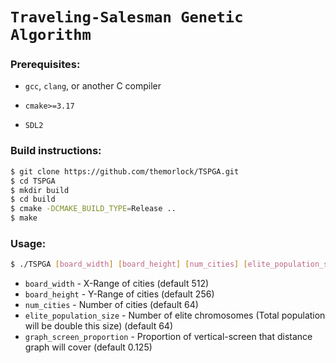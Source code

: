 `Traveling-Salesman Genetic Algorithm`
=
### Prerequisites:
- `gcc`, `clang`, or another C compiler

 - `cmake>=3.17`
 
 - `SDL2`
 
 ### Build instructions:
```sh
$ git clone https://github.com/themorlock/TSPGA.git
$ cd TSPGA
$ mkdir build
$ cd build
$ cmake -DCMAKE_BUILD_TYPE=Release ..
$ make
```

 ### Usage:
```sh
$ ./TSPGA [board_width] [board_height] [num_cities] [elite_population_size] [graph_screen_proportion] 
```
- `board_width` - X-Range of cities (default 512)
- `board_height` - Y-Range of cities (default 256)
- `num_cities` - Number of cities (default 64)
- `elite_population_size` - Number of elite chromosomes (Total population will be double this size) (default 64)
- `graph_screen_proportion` - Proportion of vertical-screen that distance graph will cover (default 0.125)

